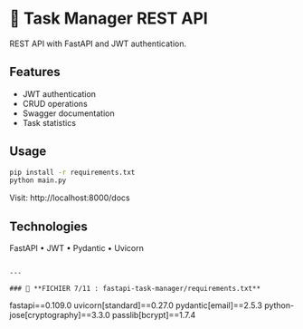 # 🚀 Task Manager REST API

REST API with FastAPI and JWT authentication.

## Features
- JWT authentication
- CRUD operations
- Swagger documentation
- Task statistics

## Usage
```bash
pip install -r requirements.txt
python main.py
```

Visit: http://localhost:8000/docs

## Technologies
FastAPI • JWT • Pydantic • Uvicorn
```

---

### 📄 **FICHIER 7/11 : fastapi-task-manager/requirements.txt**
```
fastapi==0.109.0
uvicorn[standard]==0.27.0
pydantic[email]==2.5.3
python-jose[cryptography]==3.3.0
passlib[bcrypt]==1.7.4
